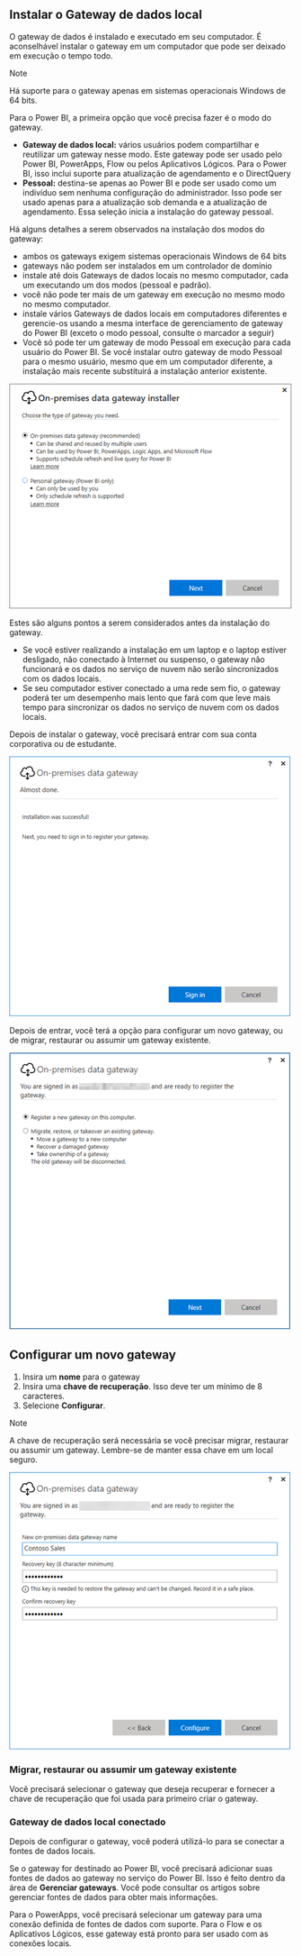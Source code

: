 ## <a name="install-the-on-premises-data-gateway"></a>Instalar o Gateway de dados local
O gateway de dados é instalado e executado em seu computador. É aconselhável instalar o gateway em um computador que pode ser deixado em execução o tempo todo.

> [!NOTE]
> Há suporte para o gateway apenas em sistemas operacionais Windows de 64 bits.
> 
> 

Para o Power BI, a primeira opção que você precisa fazer é o modo do gateway.

* **Gateway de dados local:** vários usuários podem compartilhar e reutilizar um gateway nesse modo. Este gateway pode ser usado pelo Power BI, PowerApps, Flow ou pelos Aplicativos Lógicos. Para o Power BI, isso inclui suporte para atualização de agendamento e o DirectQuery
* **Pessoal:** destina-se apenas ao Power BI e pode ser usado como um indivíduo sem nenhuma configuração do administrador. Isso pode ser usado apenas para a atualização sob demanda e a atualização de agendamento. Essa seleção inicia a instalação do gateway pessoal.

Há alguns detalhes a serem observados na instalação dos modos do gateway:

* ambos os gateways exigem sistemas operacionais Windows de 64 bits
* gateways não podem ser instalados em um controlador de domínio
* instale até dois Gateways de dados locais no mesmo computador, cada um executando um dos modos (pessoal e padrão). 
* você não pode ter mais de um gateway em execução no mesmo modo no mesmo computador.
* instale vários Gateways de dados locais em computadores diferentes e gerencie-os usando a mesma interface de gerenciamento de gateway do Power BI (exceto o modo pessoal, consulte o marcador a seguir)
* Você só pode ter um gateway de modo Pessoal em execução para cada usuário do Power BI. Se você instalar outro gateway de modo Pessoal para o mesmo usuário, mesmo que em um computador diferente, a instalação mais recente substituirá a instalação anterior existente.

![On-prem-data-gateway-install-powerbi](./media/gateway-onprem-install-include/on-prem-data-gateway-install-powerbi.png)

Estes são alguns pontos a serem considerados antes da instalação do gateway.

* Se você estiver realizando a instalação em um laptop e o laptop estiver desligado, não conectado à Internet ou suspenso, o gateway não funcionará e os dados no serviço de nuvem não serão sincronizados com os dados locais.
* Se seu computador estiver conectado a uma rede sem fio, o gateway poderá ter um desempenho mais lento que fará com que leve mais tempo para sincronizar os dados no serviço de nuvem com os dados locais.

Depois de instalar o gateway, você precisará entrar com sua conta corporativa ou de estudante.

![On-prem-data-gateway-install-signin](./media/gateway-onprem-install-include/on-prem-data-gateway-install-signin.png)

Depois de entrar, você terá a opção para configurar um novo gateway, ou de migrar, restaurar ou assumir um gateway existente.

![On-prem-data-gateway-install-register-recovery](./media/gateway-onprem-install-include/on-prem-data-gateway-install-register-recovery.png)

## <a name="configure-a-new-gateway"></a>Configurar um novo gateway
1. Insira um **nome** para o gateway
2. Insira uma **chave de recuperação**. Isso deve ter um mínimo de 8 caracteres.
3. Selecione **Configurar**.

> [!NOTE]
> A chave de recuperação será necessária se você precisar migrar, restaurar ou assumir um gateway. Lembre-se de manter essa chave em um local seguro.
> 
> 

![On-prem-data-gateway-install-recovery](./media/gateway-onprem-install-include/on-prem-data-gateway-install-recovery.png)

### <a name="migrate-restore-or-take-over-an-existing-gateway"></a>Migrar, restaurar ou assumir um gateway existente
Você precisará selecionar o gateway que deseja recuperar e fornecer a chave de recuperação que foi usada para primeiro criar o gateway.

### <a name="on-premises-data-gateway-connected"></a>Gateway de dados local conectado
Depois de configurar o gateway, você poderá utilizá-lo para se conectar a fontes de dados locais.

Se o gateway for destinado ao Power BI, você precisará adicionar suas fontes de dados ao gateway no serviço do Power BI. Isso é feito dentro da área de **Gerenciar gateways**. Você pode consultar os artigos sobre gerenciar fontes de dados para obter mais informações.

Para o PowerApps, você precisará selecionar um gateway para uma conexão definida de fontes de dados com suporte. Para o Flow e os Aplicativos Lógicos, esse gateway está pronto para ser usado com as conexões locais.

